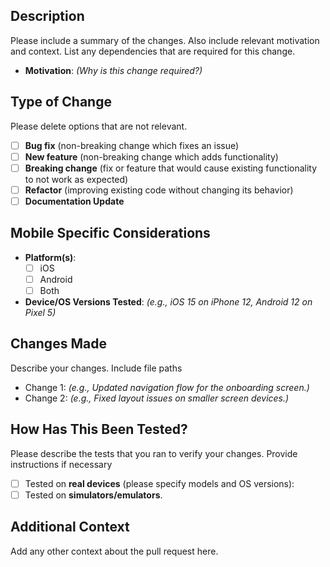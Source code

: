 
## Description

Please include a summary of the changes. Also include relevant motivation and context. List any dependencies that are required for this change.

- **Motivation**: _(Why is this change required?)_

## Type of Change

Please delete options that are not relevant.

- [ ] **Bug fix** (non-breaking change which fixes an issue)
- [ ] **New feature** (non-breaking change which adds functionality)
- [ ] **Breaking change** (fix or feature that would cause existing functionality to not work as expected)
- [ ] **Refactor** (improving existing code without changing its behavior)
- [ ] **Documentation Update**

## Mobile Specific Considerations

- **Platform(s)**:  
  - [ ] iOS  
  - [ ] Android  
  - [ ] Both  
- **Device/OS Versions Tested**: _(e.g., iOS 15 on iPhone 12, Android 12 on Pixel 5)_

## Changes Made

Describe your changes. Include file paths

- Change 1: _(e.g., Updated navigation flow for the onboarding screen.)_
- Change 2: _(e.g., Fixed layout issues on smaller screen devices.)_

## How Has This Been Tested?

Please describe the tests that you ran to verify your changes. Provide instructions if necessary

- [ ] Tested on **real devices** (please specify models and OS versions):
- [ ] Tested on **simulators/emulators**.

## Additional Context

Add any other context about the pull request here.
